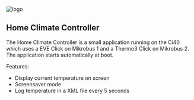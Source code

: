 ![logo](https://static.creatordev.io/logo-md-s.svg)

## Home Climate Controller

The Home Climate Controller is a small application running on the Ci40 which
uses a EVE Click on Mikrobus 1 and a Thermo3 Click on Mikrobus 2.
The application starts automatically at boot.

Features:
  * Display current temperature on screen
  * Screensaver mode
  * Log temperature in a XML file every 5 seconds
